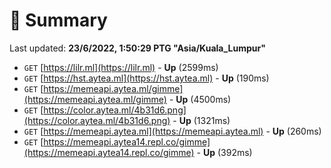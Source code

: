 # 📖 Summary
Last updated: **23/6/2022, 1:50:29 PTG "Asia/Kuala_Lumpur"**

- `GET` [https://lilr.ml](https://lilr.ml) - **Up** (2599ms)
- `GET` [https://hst.aytea.ml](https://hst.aytea.ml) - **Up** (190ms)
- `GET` [https://memeapi.aytea.ml/gimme](https://memeapi.aytea.ml/gimme) - **Up** (4500ms)
- `GET` [https://color.aytea.ml/4b31d6.png](https://color.aytea.ml/4b31d6.png) - **Up** (1321ms)
- `GET` [https://memeapi.aytea.ml](https://memeapi.aytea.ml) - **Up** (260ms)
- `GET` [https://memeapi.aytea14.repl.co/gimme](https://memeapi.aytea14.repl.co/gimme) - **Up** (392ms)
